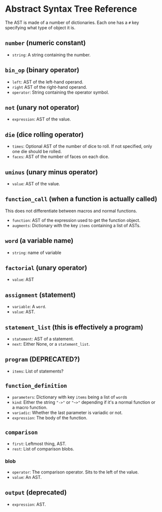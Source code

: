 # Abstract Syntax Tree Reference

The AST is made of a number of dictionaries. Each one has a `#` key specifying what type of object it is.

## `number` (numeric constant)
- `string`: A string containing the number.

## `bin_op` (binary operator)

- `left`: AST of the left-hand operand.
- `right` AST of the right-hand operand.
- `operator`: String containing the operator symbol.

## `not` (unary not operator)

- `expression`: AST of the value.

## `die` (dice rolling operator)

- `times`: Optional AST of the number of dice to roll. If not specified, only one die should be rolled.
- `faces`: AST of the number of faces on each dice.

## `uminus` (unary minus operator)

- `value`: AST of the value.

## `function_call` (when a function is actually called)

This does not differentiate between macros and normal functions.

- `function`: AST of the expression used to get the function object.
- `augments`: Dictionary with the key `items` containing a list of ASTs.

## `word` (a variable name)

- `string`: name of variable

## `factorial` (unary operator)

- `value`: AST

## `assignment` (statement)

- `variable`:  A `word`.
- `value`: AST.

## `statement_list` (this is effectively a program)

- `statement`: AST of a statement.
- `next`: Either None, or a `statement_list`.

## `program` (DEPRECATED?)

- `items`: List of statements?

## `function_definition`

- `parameters`: Dictionary with key `items` being a list of `word`s
- `kind`: Either the string `"->"` or `"~>"` depending if it's a normal function or a macro function.
- `variadic`: Whether the last parameter is variadic or not.
- `expression`: The body of the function.

## `comparison`

- `first`: Leftmost thing, AST.
- `rest`: List of comparison blobs.

### blob

- `operator`: The comparison operator. Sits to the left of the value.
- `value`: An AST.

## `output` (deprecated)

- `expression`: AST.
